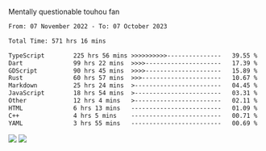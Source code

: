 Mentally questionable touhou fan



<!--START_SECTION:waka-->

```txt
From: 07 November 2022 - To: 07 October 2023

Total Time: 571 hrs 16 mins

TypeScript        225 hrs 56 mins >>>>>>>>>>---------------   39.55 %
Dart              99 hrs 22 mins  >>>>---------------------   17.39 %
GDScript          90 hrs 45 mins  >>>>---------------------   15.89 %
Rust              60 hrs 57 mins  >>>----------------------   10.67 %
Markdown          25 hrs 24 mins  >------------------------   04.45 %
JavaScript        18 hrs 54 mins  >------------------------   03.31 %
Other             12 hrs 4 mins   >------------------------   02.11 %
HTML              6 hrs 13 mins   -------------------------   01.09 %
C++               4 hrs 5 mins    -------------------------   00.71 %
YAML              3 hrs 55 mins   -------------------------   00.69 %
```

<!--END_SECTION:waka-->

![](https://posei.me/horse_going_hard.gif)
![](https://posei.me/horse_going_hard.gif)
